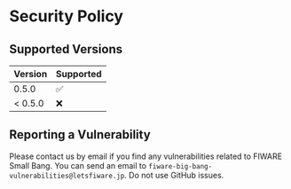 # Security Policy

## Supported Versions

| Version  | Supported          |
| -------- | ------------------ |
| 0.5.0    | :white_check_mark: |
| < 0.5.0  | :x:                |

## Reporting a Vulnerability

Please contact us by email if you find any vulnerabilities related to FIWARE Small Bang.
You can send an email to `fiware-big-bang-vulnerabilities@letsfiware.jp`. Do not use GitHub issues.
